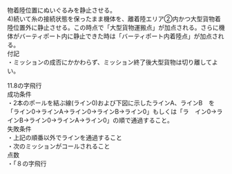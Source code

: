 物着陸位置にぬいぐるみを静止させる。  
4)続いて糸の接続状態を保ったまま機体を、離着陸エリア②内かつ大型貨物着陸位置外に静止させる。この時点で「大型貨物運搬点」が加点される。さらに機体がバーティポート内に静止できた時は「バーティポート内着陸点」が加点される。  
	付記  
・ミッションの成否にかかわらず、ミッション終了後大型貨物は切り離してよい。  
 

   
11.8の字飛行  
	成功条件  
・2本のポールを結ぶ線(ライン0)および下図に示したラインA、ラインB　を「ライン0→ラインA→ライン0→ラインB→ライン0」もしくは「ラ　イン0→ラインB→ライン0→ラインA→ライン0」の順で通過すること。  
	失敗条件  
		・上記の順番以外でラインを通過すること  
		・次のミッションがコールされること  
	点数  
・「８の字飛行